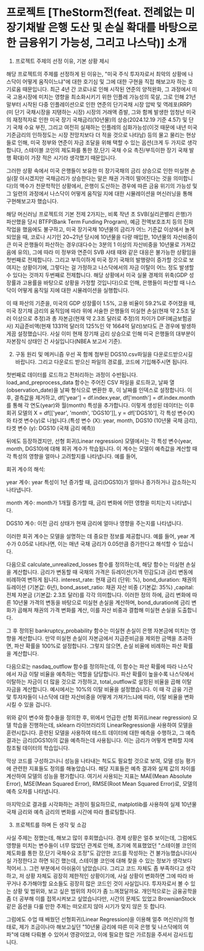 # 프로젝트 [TheStorm전(feat. 전례없는 미 장기채발 은행 도산 및 손실 확대를 바탕으로 한 금융위기 가능성, 그리고 나스닥)] 소개

1. 프로젝트 주제의 선정 이유, 기본 상황 제시

 해당 프로젝트의 주제를 선정하게 된 이유는, "미국 주식 투자자로서 최악의 상황에 나스닥이 어떻게 움직이느냐"에 대한 호기심 및 그에 대한 구현을 직접 해보고자 하는 호기로움 때문입니다. 최근 4년 간 코로나로 인해 시작된 연준의 양적완화, 그 과정에서 미국 고용시장에 미치는 영향을 최소화시키기 위한 인플레 가능성의 묵살, 그로 인해 21년 말부터 시작된 다중 인플레이션으로 인한 연준의 단기국채 시장 압박 및 역레포(RRP)(미 단기 국채시장을 지탱하는 시장) 시장의 거래액 증발, 그와 함께 발생한 엄청난 미국의 재정적자로 인한 미국 장기 국채금리(10년물)의 상승(2024.12.19 기준 4.57) 및 단기 국채 수요 부진, 그리고 여전히 실재하는 인플레의 심화가능성(이것 때문에 내년 미국 기준금리의 인하정도는 시장 전망치보다 더 적을 것으로 나타남) 등의 물고 물리는 현상들로 인해, 미국 정부와 연준이 자금 조달을 위해 택할 수 있는 옵션(크게 두 가지로 생각합니다, 스테이블 코인의 제도화를 통한 장,단기 국채 수요 촉진/부득이한 장기 국채 발행 확대)이 가장 적은 시기라 생각했기 때문입니다.
 
 그러한 상황 속에서 미국 은행들이 보유한 미 장기국채의 금리 상승으로 인한 미실현 손실(잘 아시겠지만 국채금리가 상승한다는 말은 채권 가격이 떨어진다는 것을 의미합니다)의 액수가 천문학적인 상황에서, 은행이 도산하는 경우에 따른 금융 위기의 가능성 및 그 일련의 과정에서 나스닥이 어떻게 움직일 지에 대한 시뮬레이션을 머신러닝을 통해 구현해보고자 했습니다.
 
 해당 머신러닝 프로젝트의 기본 전제 2가지는, 비록 작년 초 SVB(실리콘밸리 은행)가 파산했을 당시 BTFP(Bank Term Funding Program), 예금 전액보호조치 등의 진화작업을 했음에도 불구하고, 미국 장기국채 10년물의 금리가 어느 기준값 이상에서 놀게 되었을 때, 코로나 시기인 20~21년 당시에 10년물을 다량 매입한, 10년물의 자산비중이 큰 미국 은행들이 파산하는 경우(대다수는 3분의 1 이상의 자산비중을 10년물로 가져갔음에 유의), 그에 따라 미 정부와 연준이 SVB 사태 때와 같은 대응은 불가능한 상황임을 첫번째로 전제합니다. 그리고 부득이하게 미국 장기 국채의 발행량이 증가할 것으로 보여지는 상황이기에, 그렇다는 걸 가정하고 나스닥에서의 자금 이탈이 어느 정도 발생할 수 있다는 것까지 두번째로 전제합니다. 해당 상황에서 미국 실물 경제의 위축(GDP 성장률과 고용률을 바탕으로 상황을 가정할 것입니다)으로 인해, 은행들이 파산할 때 나스닥이 어떻게 움직일 지에 대한 시뮬레이션을 실행합니다.
 
 이 때 파산의 기준을, 미국의 GDP 성장률이 1.5%, 고용 비율이 59.2%로 주어졌을 때, 미국 장기채 금리의 움직임에 따라 위에 서술한 은행들의 미실현 손실(현재 약 2.5조 달러 이상으로 추정)과 총 자본금(현재 약 2.3조 달러로 추정)의 차이가 DIF(예금보험공사) 지급준비액(현재 1331억 달러의 125%인 약 1664억 달러)보다도 큰 경우에 발생하게끔 설정했습니다. 사실 이미 현재 장기채 금리 상승으로 인해 미국 은행들의 대부분이 자본잠식 상태인 건 사실입니다(NBEA 보고서 기준).

2. 구동 원리 및 메커니즘
 우선 꼭 함께 첨부된 DGS10.csv파일을 다운로드받으시길 바랍니다. 그리고 다운로드 받으신 파일의 경로를, 코드에 기입해주시면 됩니다. 
 
 첫번째로 데이터를 로드하고 전처리하는 과정이 수반됩니다. load_and_preprocess_data 함수는 주어진 CSV 파일을 로드하고, 날짜 열(observation_date)을 날짜 형식으로 변환한 후, 이 날짜를 인덱스로 설정합니다. 이후, 결측값을 제거하고, df['year'] = df.index.year, df['month'] = df.index.month를 통해 각 연도(year)와 월(month) 특성을 추가합니다. 이렇게 생성된 데이터는 이후 회귀 모델의 X = df[['year', 'month', 'DGS10']], y = df['DGS10'], 각 특성 변수(X)와 타겟 변수(y)로 나뉩니다.(특성 변수 (X): year, month, DGS10 (10년물 국채 금리), 타겟 변수 (y): DGS10 (국채 금리 예측))

 뒤에도 등장하겠지만, 선형 회귀(Linear regression) 모델에서는 각 특성 변수(year, month, DGS10)에 대해 회귀 계수가 학습됩니다. 이 계수는 모델이 예측값을 계산할 때 각 특성의 영향을 얼마나 고려할지를 나타냅니다. 예를 들어,

회귀 계수의 해석:

year 계수: year 특성이 1년 증가할 때, 금리(DGS10)가 얼마나 증가하거나 감소하는지 나타냅니다.

month 계수: month가 1개월 증가할 때, 금리 변화에 어떤 영향을 미치는지 나타냅니다.

DGS10 계수: 이전 금리 상태가 현재 금리에 얼마나 영향을 주는지를 나타냅니다.

이러한 회귀 계수는 모델을 설명하는 데 중요한 정보를 제공합니다. 예를 들어, year 계수가 0.05로 나타나면, 이는 매년 국채 금리가 0.05만큼 증가한다고 해석할 수 있습니다.

 다음으로 calculate_unrealized_losses 함수를 정의하는데, 해당 함수는 미실현 손실을 계산합니다. 금리가 변동할 때 국채의 가격은 듀레이션(가격 민감도)과 금리 변동에 비례하여 변하게 됩니다. interest_rate: 현재 금리 (단위: %), bond_duration: 채권의 듀레이션 (기본값: 6년), bond_asset_ratio: 채권 자산 비중 (기본값: 35%) ,capital: 전체 자본금 (기본값: 2.3조 달러)를 각각 의미합니다. 이러한 정의 하에, 금리 변화에 따른 10년물 가격의 변동을 바탕으로 미실현 손실을 계산하며, bond_duration에 금리 변화가 곱해져 채권의 가격 변화를 계산, 이를 자산 비중과 결합해 미실현 손실을 도출합니다.

 그 후 정의된 bankruptcy_probability 함수는 미실현 손실이 은행 자본금에 미치는 영향을 계산합니다. 만약 미실현 손실이 자본금에서 지급준비금을 제외한 금액을 초과하면, 파산 확률을 100%로 설정합니다. 그렇지 않으면, 손실 비율에 비례하는 파산 확률을 계산합니다.

 다음으로는 nasdaq_outflow 함수를 정의하는데, 이 함수는 파산 확률에 따라 나스닥에서 자금 이탈 비율을 예측하는 역할을 담당합니다. 파산 확률이 높을수록 나스닥에서 이탈하는 자금이 더 많을 것으로 가정하고, total_outflow로 설정된 비율을 곱해 이탈 자금을 계산합니다. 예시에서는 10%의 이탈 비율을 설정했습니다. 이 때 각 금융 기관 맟 투자자들이 나스닥에 대한 자산비중을 어떻게 가져가느냐에 따라, 이탈 비율을 변화시킬 수 있을 겁니다.

 위와 같이 변수와 함수들을 정의한 후, 위에서 언급한 선형 회귀(Linear regression) 모델 학습을 진행하는데, sklearn 라이브러리의 LinearRegression을 사용하여 모델을 훈련시킵니다. 훈련된 모델을 사용하여 테스트 데이터에 대한 예측을 수행하고, 그 예측 결과는 금리(DGS10)의 값을 예측하는데 사용됩니다. 이는 금리가 어떻게 변화할 지에 참조될 데이터의 학습입니다.

 막상 코드를 구성하고나니 성능을 나타내는 척도도 필요할 것으로 보여, 모델 성능 평가에 관련한 지표들도 정의를 해놓았습니다. 해당 지표들은 예측 결과와 실제 값의 차이를 계산하여 모델의 성능을 평가합니다. 여기서 사용되는 지표는 MAE(Mean Absolute Error), MSE(Mean Squared Error), RMSE(Root Mean Squared Error)로, 모델의 예측 오차를 나타냅니다.

 마지막으로 결과를 시각화하는 과정이 필요하므로, matplotlib를 사용하여 실제 10년물 국채 금리와 예측 금리의 변화를 시간에 따라 플로팅합니다.

 3. 프로젝트를 하며 든 생각 및 소감

 사실 주제는 정했는데, 해보고 많이 후회했습니다. 경제 상황은 얼추 보이는데, 그럼에도 영향을 미치는 변수들이 너무 많았던 관계로 인해, 초기에 목표했었던 "스테이블 코인의 제도화를 통한 장,단기 국채수요 조정"도 감안한 코드를 작성하는 건 불가능했습니다(사실 가정한다고 하면 되긴 했는데, 스테이블 코인에 대해 찾을 수 있는 정보가 생각보다 적어서..). 그런 부분에서 아쉬움이 남았습니다. 그리고 코드 자체도 좀 부족하다고 생각하고, 저 상황 자체도 굉장히 제한적인 상황이기에, 사실 상황이 변화하면 그에 따라 바꾸거나 추가해야할 요소들도 굉장히 많은 코드인 것이 사실입니다. 투자자로서 볼 수 있는 상황 및 범위와, 보고 싶은 범위의 차이가 좀 느껴졌달까요. 개인적으로는 금융공학을 좀 더 공부해 이를 접목시켜보고 싶었습니다만, 시간의 문제도 있었고 BrownianStock같은 옵션을 다룰 만한 주제는 떠오르지 않아 시기가 맞지 않은 듯 합니다. 

 그럼에도 수업 때 배웠던 선형회귀(Linear Regression)을 이용해 얼추 머신러닝의 형태로, 제가 조금이나마 해보고싶던 "10년물 금리에 따른 미국 은행 및 나스닥에의 여파"에 대해 다뤄볼 수 있어서 영광이었고, 이에 필요한 많은 가르침을 주셔서 감사드립니다. 

 
 
